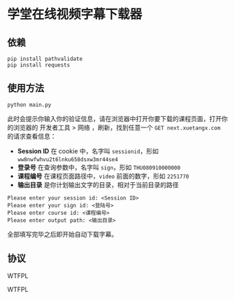 # 学堂在线视频字幕下载器

## 依赖

```
pip install pathvalidate
pip install requests
```

## 使用方法

```
python main.py
```

此时会提示你输入你的验证信息，请在浏览器中打开你要下载的课程页面，打开你的浏览器的 开发者工具 > 网络 ，刷新，找到任意一个 `GET next.xuetangx.com` 的请求查看信息：

- **Session ID** 在 cookie 中，名字叫 `sessionid`，形如 `ww8nwfwhvu2t6lnku658dsxw3mr44se4`
- **登录号** 在查询参数中，名字叫 `sign`，形如 `THU080910000000`
- **课程编号** 在课程页面路径中，`video` 前面的数字，形如 `2251770`
- **输出目录** 是你计划输出文字的目录，相对于当前目录的路径

```
Please enter your session id: <Session ID>
Please enter your sign id: <登陆号>
Please enter course id: <课程编号>
Please enter output path: <输出目录>
```

全部填写完毕之后即开始自动下载字幕。

## 协议

WTFPL

<a href="http://www.wtfpl.net/"><img
       src="http://www.wtfpl.net/wp-content/uploads/2012/12/wtfpl-badge-4.png"
       width="80" height="15" alt="WTFPL" /></a>

